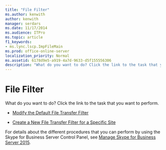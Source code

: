 ```yaml
---
title: "File Filter"
ms.author: kenwith
author: kenwith
manager: serdars
ms.date: 11/17/2014
ms.audience: ITPro
ms.topic: article
f1_keywords:
- ms.lync.lscp.ImpFileMain
ms.prod: office-online-server
localization_priority: Normal
ms.assetid: 6178d9e5-a919-4a7d-9633-d5f155556306
description: "What do you want to do? Click the link to the task that you want to perform."
---
```


# File Filter
 
What do you want to do? Click the link to the task that you want to perform.
  
- [Modify the Default File Transfer Filter](http://technet.microsoft.com/library/791774a2-0bb6-4b5b-aeb0-ff69abb170f4.aspx)
    
- [Create a New File Transfer Filter for a Specific Site](http://technet.microsoft.com/library/d0006487-5217-491c-b730-e6c551cd9825.aspx)
    
For details about the different procedures that you can perform by using the Skype for Business Server Control Panel, see [Manage Skype for Business Server 2015](../../manage/manage.md).

